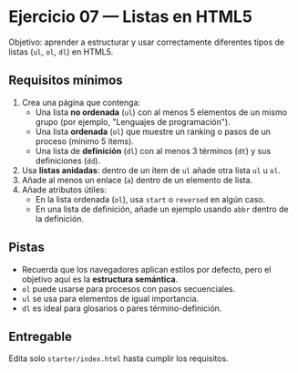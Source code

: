 # Ejercicio 07 — Listas en HTML5

Objetivo: aprender a estructurar y usar correctamente diferentes tipos de listas (`ul`, `ol`, `dl`) en HTML5.

## Requisitos mínimos

1. Crea una página que contenga:
   - Una lista **no ordenada** (`ul`) con al menos 5 elementos de un mismo grupo (por ejemplo, "Lenguajes de programación").
   - Una lista **ordenada** (`ol`) que muestre un ranking o pasos de un proceso (mínimo 5 ítems).
   - Una lista de **definición** (`dl`) con al menos 3 términos (`dt`) y sus definiciones (`dd`).
2. Usa **listas anidadas**: dentro de un ítem de `ul` añade otra lista `ul` u `ol`.
3. Añade al menos un enlace (`a`) dentro de un elemento de lista.
4. Añade atributos útiles:
   - En la lista ordenada (`ol`), usa `start` o `reversed` en algún caso.
   - En una lista de definición, añade un ejemplo usando `abbr` dentro de la definición.

## Pistas

- Recuerda que los navegadores aplican estilos por defecto, pero el objetivo aquí es la **estructura semántica**.
- `ol` puede usarse para procesos con pasos secuenciales.
- `ul` se usa para elementos de igual importancia.
- `dl` es ideal para glosarios o pares término-definición.

## Entregable

Edita solo `starter/index.html` hasta cumplir los requisitos.
